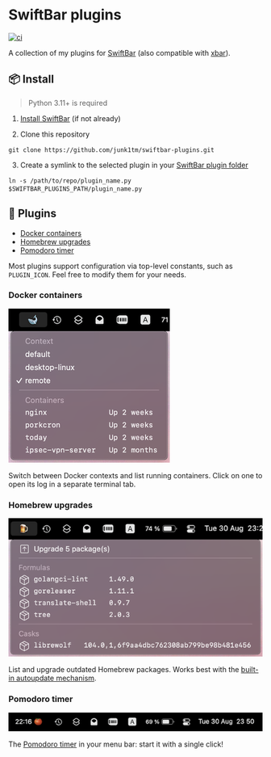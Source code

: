 # SwiftBar plugins

[![ci](https://github.com/junk1tm/swiftbar-plugins/actions/workflows/python.yml/badge.svg)](https://github.com/junk1tm/swiftbar-plugins/actions/workflows/python.yml)

A collection of my plugins for [SwiftBar][1] (also compatible with [xbar][2]).

## 📦 Install

> Python 3.11+ is required

1. [Install SwiftBar][3] (if not already)

2. Clone this repository

```shell
git clone https://github.com/junk1tm/swiftbar-plugins.git
```

3. Create a symlink to the selected plugin in your [SwiftBar plugin folder][4]

```shell
ln -s /path/to/repo/plugin_name.py $SWIFTBAR_PLUGINS_PATH/plugin_name.py
```

## 🔌 Plugins

* [Docker containers](#docker-containers)
* [Homebrew upgrades](#homebrew-upgrades)
* [Pomodoro timer](#pomodoro-timer)

Most plugins support configuration via top-level constants, such as `PLUGIN_ICON`.
Feel free to modify them for your needs.

### Docker containers

![screenshot](screenshots/docker_containers.png)

Switch between Docker contexts and list running containers.
Click on one to open its log in a separate terminal tab.

### Homebrew upgrades

![screenshot](screenshots/homebrew_upgrades.png)

List and upgrade outdated Homebrew packages.
Works best with the [built-in autoupdate mechanism][5].

### Pomodoro timer

![screenshot](screenshots/pomodoro_timer.png)

The [Pomodoro timer][6] in your menu bar: start it with a single click!

[1]: https://github.com/swiftbar/SwiftBar
[2]: https://github.com/matryer/xbar
[3]: https://github.com/swiftbar/SwiftBar#how-to-get-swiftbar
[4]: https://github.com/swiftbar/SwiftBar#plugin-folder
[5]: https://docs.brew.sh/Manpage#autoupdate-subcommand-interval-options
[6]: https://en.wikipedia.org/wiki/Pomodoro_Technique
